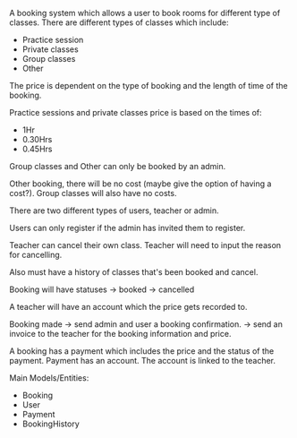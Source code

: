 A booking system which allows a user to book rooms for different type of classes.
There are different types of classes which include:
- Practice session
- Private classes
- Group classes
- Other 

The price is dependent on the type of booking and the length of time of the booking.

Practice sessions and private classes price is based on the times of:
- 1Hr
- 0.30Hrs 
- 0.45Hrs

Group classes and Other can only be booked by an admin.

Other booking, there will be no cost (maybe give the option of having a cost?). Group classes will also have no costs.

There are two different types of users, teacher or admin.


Users can only register if the admin has invited them to register.

Teacher can cancel their own class. Teacher will need to input the reason for cancelling.

Also must have a history of classes that's been booked and cancel.

Booking will have statuses
-> booked 
-> cancelled

A teacher will have an account which the price gets recorded to.

Booking made
-> send admin and user a booking confirmation.
-> send an invoice to the teacher for the booking information and price.

A booking has a payment which includes the price and the status of the payment. Payment has an account. The account is linked to the teacher.

Main Models/Entities:
- Booking
- User
- Payment
- BookingHistory
